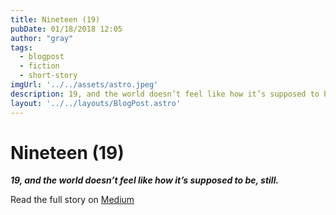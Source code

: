 ```yaml
---
title: Nineteen (19)
pubDate: 01/18/2018 12:05
author: "gray"
tags:
  - blogpost
  - fiction
  - short-story
imgUrl: '../../assets/astro.jpeg'
description: 19, and the world doesn’t feel like how it’s supposed to be, still.
layout: '../../layouts/BlogPost.astro'
---
```


# Nineteen (19)


***19, and the world doesn’t feel like how it’s supposed to be, still.***


Read the full story on [Medium](https://medium.com/the-creative-cafe/19-c4ee3018c8fd)